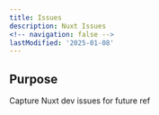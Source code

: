 ```yaml
---
title: Issues
description: Nuxt Issues
<!-- navigation: false --> 
lastModified: '2025-01-08'
---
```


## Purpose

Capture Nuxt dev issues for future ref
